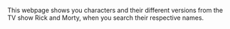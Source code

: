 This webpage shows you characters and their different versions from the TV show Rick and Morty, when you search their respective names.
